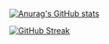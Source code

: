 
[![Anurag's GitHub stats](https://github-readme-stats.vercel.app/api?username=brando008&show_icons=true&theme=tokyonight)](https://github.com/anuraghazra/github-readme-stats)

[![GitHub Streak](https://github-readme-streak-stats.herokuapp.com?user=brando008&theme=blueberry-duo&exclude_days=Sat)](https://git.io/streak-stats)
